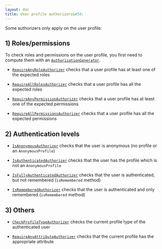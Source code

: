 ```yaml
---
layout: doc
title: User profile authorizers&#58;
---
```


Some authorizers only apply on the user profile:

## 1) Roles/permissions

To check roles and permissions on the user profile, you first need to compute them with an [`AuthorizationGenerator`](../clients.html#compute-roles-and-permissions).

- [`RequireAnyRoleAuthorizer`](https://github.com/pac4j/pac4j/blob/master/pac4j-core/src/main/java/org/pac4j/core/authorization/authorizer/RequireAnyRoleAuthorizer.java) checks that a user profile has at least one of the expected roles

- [`RequireAllRolesAuthorizer`](https://github.com/pac4j/pac4j/blob/master/pac4j-core/src/main/java/org/pac4j/core/authorization/authorizer/RequireAllRolesAuthorizer.java) checks that a user profile has all the expected roles

- [`RequireAnyPermissionAuthorizer`](https://github.com/pac4j/pac4j/blob/master/pac4j-core/src/main/java/org/pac4j/core/authorization/authorizer/RequireAnyPermissionAuthorizer.java) checks that a user profile has at least one of the expected permissions

- [`RequireAllPermissionsAuthorizer`](https://github.com/pac4j/pac4j/blob/master/pac4j-core/src/main/java/org/pac4j/core/authorization/authorizer/RequireAllPermissionsAuthorizer.java) checks that a user profile has all the expected permissions


## 2) Authentication levels

- [`IsAnonymousAuthorizer`](https://github.com/pac4j/pac4j/blob/master/pac4j-core/src/main/java/org/pac4j/core/authorization/authorizer/IsAnonymousAuthorizer.java) checks that the user is anonymous (no profile or an `AnonymousProfile`)

- [`IsAuthenticatedAuthorizer`](https://github.com/pac4j/pac4j/blob/master/pac4j-core/src/main/java/org/pac4j/core/authorization/authorizer/IsAuthenticatedAuthorizer.java) checks that the user has the profile which is not an `AnonymousProfile`

- [`IsFullyAuthenticatedAuthorizer`](https://github.com/pac4j/pac4j/blob/master/pac4j-core/src/main/java/org/pac4j/core/authorization/authorizer/IsFullyAuthenticatedAuthorizer.java) checks that the user is authenticated, but not remembered (`isRemembered` method)

- [`IsRememberedAuthorizer`](https://github.com/pac4j/pac4j/blob/master/pac4j-core/src/main/java/org/pac4j/core/authorization/authorizer/IsRememberedAuthorizer.java) checks that the user is authenticated and only remembered (`isRemembered` method)


## 3) Others

- [`CheckProfileTypeAuthorizer`](https://github.com/pac4j/pac4j/blob/master/pac4j-core/src/main/java/org/pac4j/core/authorization/authorizer/CheckProfileTypeAuthorizer.java) checks the current profile type of the authenticated user

- [`RequireAnyAttributeAuthorizer`](https://github.com/pac4j/pac4j/blob/master/pac4j-core/src/main/java/org/pac4j/core/authorization/authorizer/RequireAnyAttributeAuthorizer.java) checks that the current profile has the appropriate attribute
